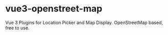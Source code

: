 # vue3-openstreet-map
Vue 3 Plugins for Location Picker and Map Display. OpenStreetMap based, free to use.
